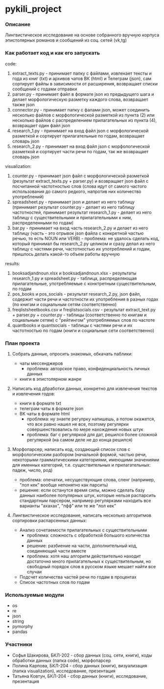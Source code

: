 # pykili_project

### Описание ###

Лингвистическое исследование на основе собранного вручную корпуса эпистолярных романов и сообщений из соц. сетей (vk,tg)

### Как работает код и как его запускать ###

code:

1. extract_texts.py - принимает папку с файлами, извлекает тексты и года из книг (txt) и архивов чатов ВК (html) и Телеграм (json), сам сортирует файлы в зависимости от расширения, возвращает списки сообщений с годами отправки
2. parser.py - принимает файл в формате json из предыдущего шага и делает морфологическую разметку каждого слова, возвращает также json
3. connector.py - принимает папку с фалами json, может соединить несколько файлов с морфологической разметкой из пункта (2) или несколько файлов с распределением прилагательных из пункта (4), возвращает один файл json
4. research_1.py - принимает на вход файл json с морфологической разметкой и сортирует прилагательные по годам, возвращает словарь json
5. research_2.py - принимает на вход файл json с морфологической разметкой и сортирует части речи по годам, так же возвращает словарь json

visualization:

1. counter.py - принимает json файл с морфологической разметкой (результат extract_texts.py + parser.py) и возвращает json файл с посчитанной частотностью слов (слова идут от самого частого использования до самого редкого, напротив них количество употреблений)
2. spreadsheet.py - принимает json и делает из него таблицу (принимает результат counter.py - делает из него таблицу частотностей, принимает результат research_1.py - делает из него таблицу с существительными и прилагательными к ним, распределенными по годам)
3. bar.py - принимает на вход часть research_2.py и делает из него таблицу (часть - это отрывок json файла с конкретной частью речью, то есть NOUN или VERB)
        - проблема: не удалось сделать код, который принимал бы research_2.py целиком и сразу делал из него таблицу с частями речи, частотностью их употреблений и годам, пришлось делать какой-то объем работы вручную

results:

1. booksadjandnoun.xlsx и booksadjandnoun.xlsx - результаты research_1.py и spreadsheet.py - таблица, распределяющая прилагательные, употребляемые с конктретным существительным, по годам
2. pos_books и pos_socials - результат research_2.py, json файл, содержит части речи и частотности их употребления в разных годах (по книгам и социальным сетям соответственно)
3. freqlistsheetbooks.csv и freqlistsocials.csv - результат extract_text.py + parser.py + counter.py - таблицы (соответственно по книгам и социальным сетям) с "рейтингом" употребляемых слов по частоте
4. quantbooks и quantsocials - таблицы с частями речи и их частотностью по годам (книги и социальные сети соответственно)

### План проекта ###

1. Собрать данные, опросить знакомых, обкачать паблики: 
    - чаты мессенджеров 
        - проблема: авторское право, конфиденциальность личных данных
    - книги в эпистолярном жанре

2. Написать код дбработки данных, конкретно для извлечения текстов и извлечения годов:
    - книги в формате txt
    - телеграм чаты в формате json
    - ВК чаты в формате html
        - проблема: ну знаете регулрку напишешь, а потом окажется, что все равно нашел не все, поэтому регулярки совершенствовались по мере нахождения новых штук
        - проблема: баг с регуляркой для дат, решился более сложной регуляркой (на самом деле не до конца решился)
3. Морфопарсер, написать код, создающий список слов с морфологическим разбором (начальной формой, частью речи, некоторыми грамматическими категориями, имеющими значениями для именных категорий, т.е. существительных и прилагательных: падеж, число, род)
    - проблема: опечатки, несуществующие слова, сленг (например, "лол кек" вообще непонятно как парсить)
    - решение: если останутся время силы, можно сделать базу данных наиболее популярных штук, которые нельзя распарсить стандартным парсером, например регулярками находить все варианты "ахахах", "пфф" или те же "лол кек"
4. Лингвистическое исследование, написать несколько алгоритмов сортировки распарсенных данных:
    - Анализ сочетаемости прилагательных с существительными
        - проблема: сложность с обработкой большого количества данных
        - решение: разбиение на части, дополнительный код, соединяющий части вместе
        - проблема: хотя наш алгоритм действительно находит достаточно много прилагательных к существительным, но свободный порядок слов в русском языке мешает найти все случаи
    - Подсчет количества частей речи по годам в процентах
    - Список частотных слов по годам

### Используемые модули ###

- os
- re
- json
- string
- pymorphy
- pandas

### Участники ###

- Софья Шакирова, БКЛ-202 - сбор данных (соц. сети, книги), коды обработки данных (папка code), морфопарсер
- Полина Карпова, БКЛ-204 - сбор данных (книги), визуализация (папка visualization), исследование, презентация 
- Татьяна Ковтун, БКЛ-204 - сбор данных (книги), исследование, презентация
